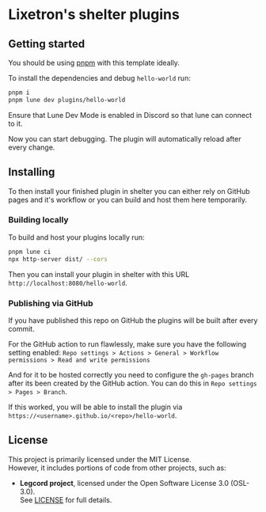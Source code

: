 # Lixetron's shelter plugins

## Getting started
You should be using [pnpm](https://pnpm.io/) with this template ideally.

To install the dependencies and debug `hello-world` run:
```sh
pnpm i 
pnpm lune dev plugins/hello-world
```

Ensure that Lune Dev Mode is enabled in Discord so that lune can connect to it.

Now you can start debugging. The plugin will automatically reload after every change.

## Installing
To then install your finished plugin in shelter you can either rely on GitHub pages and it's workflow or you can build and host them here temporarily.

### Building locally
To build and host your plugins locally run:
```sh
pnpm lune ci
npx http-server dist/ --cors
```
Then you can install your plugin in shelter with this URL `http://localhost:8080/hello-world`.

### Publishing via GitHub
If you have published this repo on GitHub the plugins will be built after every commit.

For the GitHub action to run flawlessly, make sure you have the following setting enabled:
`Repo settings > Actions > General > Workflow permissions > Read and write permissions`

And for it to be hosted correctly you need to configure the `gh-pages` branch after its been created by the GitHub action. You can do this in `Repo settings > Pages > Branch`.

If this worked, you will be able to install the plugin via `https://<username>.github.io/<repo>/hello-world`.

## License

This project is primarily licensed under the MIT License.  
However, it includes portions of code from other projects, such as:

- **Legcord project**, licensed under the Open Software License 3.0 (OSL-3.0).  
  See [LICENSE](./LICENSE) for full details.
